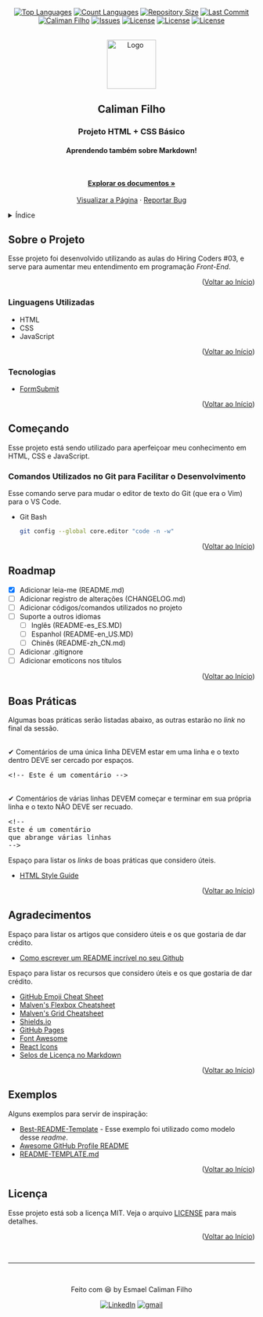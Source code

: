 <div id="inicio"></div>
<!--
*** Thanks for checking out the Best-README-Template. If you have a suggestion
*** that would make this better, please fork the repo and create a pull request
*** or simply open an issue with the tag "enhancement".
*** Don't forget to give the project a star!
*** Thanks again! Now go create something AMAZING! :D
-->

<!-- PROJECT SHIELDS -->
<!--
*** I'm using markdown "reference style" links for readability.
*** Reference links are enclosed in brackets [ ] instead of parentheses ( ).
*** See the bottom of this document for the declaration of the reference variables
*** for contributors-url, forks-url, etc. This is an optional, concise syntax you may use.
*** https://www.markdownguide.org/basic-syntax/#reference-style-links
-->

<div align="center">

[![Top Languages][toplanguages-shield]][calimanfilho.github.io-url]
[![Count Languages][countlanguages-shield]][calimanfilho.github.io-url]
[![Repository Size][repositorysize-shield]][calimanfilho.github.io-url]
[![Last Commit][lastcommit-shield]][lastcommit-url] <br>
[![Caliman Filho][calimanfilho-shield]][github-url]
[![Issues][issues-shield]][issues-url]
[![License][license-shield]][license-url]
[![License][githubstars-shield]][githubstars-url]
[![License][githubforks-shield]][githubforks-url]
</div>



<!-- CABEÇALHO DO PROJETO -->
<br>
<div align="center">
  <a href="https://github.com/calimanfilho/calimanfilho.github.io">
    <img src="./imagens/pato.gif" alt="Logo" width="100">
  </a>
  <h2 align="center">Caliman Filho</h2>
  <h3 align="center">Projeto HTML + CSS Básico</h3>
  <h4 align="center">Aprendendo também sobre Markdown!</h4>
  <br>
  <p align="center">
    <a href="https://github.com/calimanfilho/calimanfilho.github.io"><strong>Explorar os documentos »</strong></a>
    <br>
    <br>
    <a href="https://calimanfilho.github.io/">Visualizar a Página</a>
    ·
    <a href="https://github.com/calimanfilho/calimanfilho.github.io/issues">Reportar Bug</a>
  </p>
</div>



<!-- ÍNDICE -->
<details>
  <summary>Índice</summary>
  <ol>
    <li>
      <a href="#sobre-o-projeto">Sobre o Projeto</a>
      <ul>
        <li><a href="#linguagens-utilizadas">Linguagens Utilizadas</a></li>
        <li><a href="#tecnologias">Tecnologias</a></li>
      </ul>
    </li>
    <li>
      <a href="#começando">Começando</a>
      <ul>
        <li><a href="#comandos-utilizados-no-git-para-facilitar-o-desenvolvimento">Comandos Utilizados no Git para Facilitar o Desenvolvimento</a></li>
      </ul>
    </li>
    <li><a href="#roadmap">Roadmap</a></li>
    <li><a href="#boas-práticas">Boas Práticas</a></li>
    <li><a href="#agradecimentos">Agradecimentos</a></li>
    <li><a href="#exemplos">Exemplos</a></li>
    <li><a href="#licença">Licença</a></li>
  </ol>
</details>



<!-- SOBRE O PROJETO -->
## Sobre o Projeto

Esse projeto foi desenvolvido utilizando as aulas do Hiring Coders #03, e serve para aumentar meu entendimento em programação *Front-End*.

<p align="right">(<a href="#inicio">Voltar ao Início</a>)</p>

### Linguagens Utilizadas

* HTML
* CSS
* JavaScript

<p align="right">(<a href="#inicio">Voltar ao Início</a>)</p>

### Tecnologias

* [FormSubmit](https://formsubmit.co/)

<p align="right">(<a href="#inicio">Voltar ao Início</a>)</p>



<!-- COMEÇANDO -->
## Começando

Esse projeto está sendo utilizado para aperfeiçoar meu conhecimento em HTML, CSS e JavaScript.

### Comandos Utilizados no Git para Facilitar o Desenvolvimento

Esse comando serve para mudar o editor de texto do Git (que era o Vim) para o VS Code.
* Git Bash
  ```Bash
  git config --global core.editor "code -n -w"
  ```
  <!-- https://pygments.org/languages/ -->

<p align="right">(<a href="#inicio">Voltar ao Início</a>)</p>



<!-- ROADMAP -->
## Roadmap

- [x] Adicionar leia-me (README.md)
- [ ] Adicionar registro de alterações (CHANGELOG.md)
- [ ] Adicionar códigos/comandos utilizados no projeto
- [ ] Suporte a outros idiomas
    - [ ] Inglês (README-es_ES.MD)
    - [ ] Espanhol (README-en_US.MD)
    - [ ] Chinês (README-zh_CN.md)
- [ ] Adicionar .gitignore
- [ ] Adicionar emoticons nos títulos

<p align="right">(<a href="#inicio">Voltar ao Início</a>)</p>



<!-- BOAS PRÁTICAS -->
## Boas Práticas

Algumas boas práticas serão listadas abaixo, as outras estarão no *link* no final da sessão.

<br>
&#10004; Comentários de uma única linha DEVEM estar em uma linha e o texto dentro DEVE ser cercado por espaços.
<pre lang=html>
&lt;!-- Este é um comentário --&gt;
</pre>
<br>
&#10004; Comentários de várias linhas DEVEM começar e terminar em sua própria linha e o texto NÃO DEVE ser recuado.
<pre lang=html>
&lt;!--
Este é um comentário
que abrange várias linhas
--&gt;
</pre>

Espaço para listar os *links* de boas práticas que considero úteis.

* [HTML Style Guide](https://gist.github.com/ryansechrest/8693303)

<p align="right">(<a href="#inicio">Voltar ao Início</a>)</p>



<!-- AGRADECIMENTOS -->
## Agradecimentos

Espaço para listar os artigos que considero úteis e os que gostaria de dar crédito.

* [Como escrever um README incrível no seu Github](https://www.alura.com.br/artigos/escrever-bom-readme)

Espaço para listar os recursos que considero úteis e os que gostaria de dar crédito.

* [GitHub Emoji Cheat Sheet](https://www.webpagefx.com/tools/emoji-cheat-sheet)
* [Malven's Flexbox Cheatsheet](https://flexbox.malven.co/)
* [Malven's Grid Cheatsheet](https://grid.malven.co/)
* [Shields.io](https://shields.io)
* [GitHub Pages](https://pages.github.com)
* [Font Awesome](https://fontawesome.com)
* [React Icons](https://react-icons.github.io/react-icons/search)
* [Selos de Licença no Markdown](https://gist.github.com/Gaboso/fb5b15558959cecbf16a0c8993577a57)

<p align="right">(<a href="#inicio">Voltar ao Início</a>)</p>



<!-- EXEMPLOS -->
## Exemplos

Alguns exemplos para servir de inspiração:

* [Best-README-Template](https://github.com/othneildrew/Best-README-Template/blob/master/README.md) - Esse exemplo foi utilizado como modelo desse *readme*.
* [Awesome GitHub Profile README](https://github.com/abhisheknaiidu/awesome-github-profile-readme)
* [README-TEMPLATE.md](https://gist.github.com/reginadiana/e044fe93ed81aa04a10361cb841c0409#file-readme-template-md)

<p align="right">(<a href="#inicio">Voltar ao Início</a>)</p>



<!-- LINCENÇA -->
## Licença

Esse projeto está sob a licença MIT. Veja o arquivo [LICENSE](/LICENSE) para mais detalhes.

<p align="right">(<a href="#inicio">Voltar ao Início</a>)</p>

<br>

---

<br>
<div align="center">

Feito com 😆 by Esmael Caliman Filho

[![LinkedIn][linkedin-shield]][linkedin-url]
[![gmail][gmail-shield]][gmail-url]
</div>

<!-- MARKDOWN LINKS & IMAGES -->
<!-- https://www.markdownguide.org/basic-syntax/#reference-style-links -->

[toplanguages-shield]: https://img.shields.io/github/languages/top/calimanfilho/calimanfilho.github.io?color=793ef9&style=flat-square
[calimanfilho.github.io-url]: https://calimanfilho.github.io/
[countlanguages-shield]: https://img.shields.io/github/languages/count/calimanfilho/calimanfilho.github.io?color=793ef9&style=flat-square
[repositorysize-shield]: https://img.shields.io/github/repo-size/calimanfilho/calimanfilho.github.io?color=793ef9&style=flat-square
[lastcommit-shield]: https://img.shields.io/github/last-commit/calimanfilho/calimanfilho.github.io?color=793ef9&style=flat-square
[lastcommit-url]: https://github.com/calimanfilho/calimanfilho.github.io/commits
[calimanfilho-shield]: https://img.shields.io/badge/made%20by-calimanfilho-blue?color=793ef9&style=flat-square
[github-url]: https://github.com/calimanfilho
[issues-shield]: https://img.shields.io/github/issues/calimanfilho/calimanfilho.github.io?color=793ef9&style=flat-square
[issues-url]: https://github.com/calimanfilho/calimanfilho.github.io/issues
[license-shield]: https://img.shields.io/github/license/calimanfilho/calimanfilho.github.io?color=793ef9&style=flat-square
[license-url]: https://opensource.org/licenses/MIT
[githubstars-shield]: https://img.shields.io/github/stars/calimanfilho/calimanfilho.github.io?color=793ef9&style=flat-square
[githubstars-url]: https://github.com/calimanfilho/calimanfilho.github.io/stargazers
[githubforks-shield]: https://img.shields.io/github/forks/calimanfilho/calimanfilho.github.io?color=793ef9&style=flat-square
[githubforks-url]: https://github.com/calimanfilho/calimanfilho.github.io/network/members
[linkedin-shield]: https://img.shields.io/badge/Esmael%20Caliman%20Filho-793ef9?style=flat-square&logo=Linkedin&logoColor=white
[linkedin-url]: https://www.linkedin.com/in/calimanfilho/
[gmail-shield]: https://img.shields.io/badge/calimanfilho@gmail.com-793ef9?style=flat-square&logo=Gmail&logoColor=white
[gmail-url]: mailto:calimanfilho@gmail.com